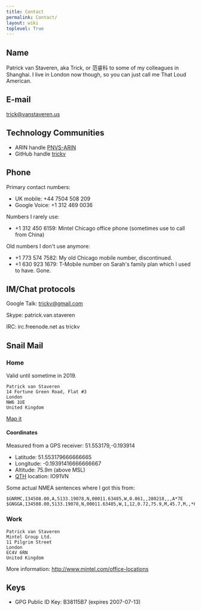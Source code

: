 ```yaml
---
title: Contact
permalink: Contact/
layout: wiki
toplevel: True
---
```


## Name

Patrick van Staveren, aka Trick, or 范睿科 to some of my colleagues in
Shanghai. I live in London now though, so you can just call me That Loud
American.

## E-mail

trick@vanstaveren.us

## Technology Communities

-   ARIN handle [PNVS-ARIN](http://whois.arin.net/rest/poc/PNVS-ARIN)
-   GitHub handle [trickv](https://github.com/trickv)

## Phone

Primary contact numbers:

-   UK mobile: +44 7504 508 209
-   Google Voice: +1 312 469 0036

Numbers I rarely use:

-   +1 312 450 6159: Mintel Chicago office phone (sometimes use to call
    from China)

Old numbers I don't use anymore:

-   +1 773 574 7582: My old Chicago mobile number, discontinued.
-   +1 630 923 1679: T-Mobile number on Sarah's family plan which I used
    to have. Gone.

## IM/Chat protocols

Google Talk: trickv@gmail.com

Skype: patrick.van.staveren

IRC: irc.freenode.net as trickv

## Snail Mail

### Home

Valid until sometime in 2019.

```
Patrick van Staveren
14 Fortune Green Road, Flat #3
London
NW6 1UE
United Kingdom
```

[Map it](https://www.google.co.uk/maps/place/14+Fortune+Green+Rd,+London+NW6+1UE/@51.553179,-0.1960864,17z/data>=!3m1!4b1!4m5!3m4!1s0x4876107c20abaacb:0xd25f030e866c2d66!8m2!3d51.553179!4d-0.1938924?hl=eu)

#### Coordinates

Measured from a GPS receiver: 51.553179,-0.193914
- Latitude:  51.553179666666665
- Longitude: -0.19391416666666667
- Altitude: 75.9m (above MSL)
- [QTH](https://en.wikipedia.org/wiki/Maidenhead_Locator_System) location: IO91VN

Some actual NMEA sentences where I got this from:
```
$GNRMC,134508.00,A,5133.19078,N,00011.63485,W,0.061,,280218,,,A*7E
$GNGGA,134508.00,5133.19078,N,00011.63485,W,1,12,0.72,75.9,M,45.7,M,,*6F
```

### Work

```
Patrick van Staveren
Mintel Group Ltd.
11 Pilgrim Street
London
EC4V 6RN
United Kingdom
```

More information: <http://www.mintel.com/office-locations>

## Keys

-   GPG Public ID Key: B38115B7 (expires 2007-07-13)

